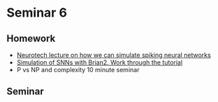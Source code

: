 # Seminar 6

## Homework
* [Neurotech lecture on how we can simulate spiking neural networks](https://tube.switch.ch/videos/XikCG0f44E)
* [Simulation of SNNs with Brian2. Work through the tutorial](https://brian2.readthedocs.io/en/stable/resources/tutorials/index.html)
* P vs NP and complexity 10 minute seminar

## Seminar
